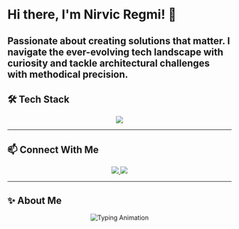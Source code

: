 # Hi there, I'm Nirvic Regmi! 👋

Passionate about creating solutions that matter. I navigate the ever-evolving tech landscape with curiosity and tackle architectural challenges with methodical precision.
---

## 🛠️ Tech Stack  
<p align="center">
  <img src="https://skillicons.dev/icons?i=python,js,ts,react,tailwind,django,nodejs,express,mongodb,mysql,git,linux" />
</p>

---

## 📫 Connect With Me  
<p align="center">
  <a href="https://www.linkedin.com/in/nirvic-regmi-412499259/">
    <img src="https://img.shields.io/badge/LinkedIn-Nirvic%20Regmi-blue?style=for-the-badge&logo=linkedin" />
  </a>
  <a href="https://www.instagram.com/nirvic.regmi/">
    <img src="https://img.shields.io/badge/Instagram-nirvic_regmi-purple?style=for-the-badge&logo=instagram" />
  </a>
</p>

---


## ✨ About Me  
<p align="center">
  <img src="https://readme-typing-svg.herokuapp.com?font=Fira+Code&duration=3000&pause=1000&color=8B5CF6&center=true&vCenter=true&width=900&lines=Tech+enthusiast+who+loves+building+projects.;Always+exploring+ways+to+improve+my+skills.;Passionate+about+AI,+ML,+and+software+architecture." alt="Typing Animation" />
</p>
